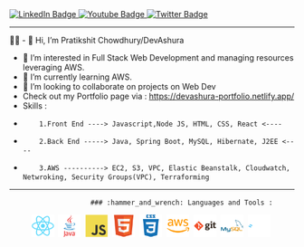 <div id="badges">
  <a href="your-linkedin-URL">
    <img src="https://img.shields.io/badge/LinkedIn-blue?style=for-the-badge&logo=linkedin&logoColor=white" alt="LinkedIn Badge"/>
  </a>
  <a href="your-youtube-URL">
    <img src="https://img.shields.io/badge/YouTube-red?style=for-the-badge&logo=youtube&logoColor=white" alt="Youtube Badge"/>
  </a>
  <a href="your-twitter-URL">
    <img src="https://img.shields.io/badge/Twitter-blue?style=for-the-badge&logo=twitter&logoColor=white" alt="Twitter Badge"/>
  </a>
</div>

----
:man_technologist: - 👋 Hi, I’m Pratikshit Chowdhury/DevAshura
- 👀 I’m interested in Full Stack Web Development and managing resources leveraging AWS.
- 🌱 I’m currently learning AWS.
- 💞️ I’m looking to collaborate on projects on Web Dev
- Check out my Portfolio page via : https://devashura-portfolio.netlify.app/
- Skills :
-         1.Front End ----> Javascript,Node JS, HTML, CSS, React <----
-         2.Back End -----> Java, Spring Boot, MySQL, Hibernate, J2EE <----
-         3.AWS ----------> EC2, S3, VPC, Elastic Beanstalk, Cloudwatch, Netwroking, Security Groups(VPC), Terraforming
<!---
akshitchowdhury/akshitchowdhury is a ✨ special ✨ repository because its `README.md` (this file) appears on your GitHub profile.
You can click the Preview link to take a look at your changes.
--->

---
                        ### :hammer_and_wrench: Languages and Tools :
<div align= "center">
<img src="https://github.com/devicons/devicon/blob/master/icons/react/react-original.svg" width="40" height="40"/>&nbsp;
<img src="https://github.com/devicons/devicon/blob/master/icons/java/java-original-wordmark.svg" width="40" height="40"/>&nbsp;
  <img src="https://github.com/devicons/devicon/blob/master/icons/javascript/javascript-original.svg" title="JavaScript" alt="JavaScript" width="40" height="40"/>&nbsp;
 <img src="https://github.com/devicons/devicon/blob/master/icons/html5/html5-original.svg" title="HTML5" alt="HTML" width="40" height="40"/>&nbsp;
   <img src="https://github.com/devicons/devicon/blob/master/icons/css3/css3-plain-wordmark.svg"  title="CSS3" alt="CSS" width="40" height="40"/>&nbsp;
     <img src="https://github.com/devicons/devicon/blob/master/icons/amazonwebservices/amazonwebservices-plain-wordmark.svg" title="AWS" alt="AWS" width="40" height="40"/>&nbsp;
     <img src="https://github.com/devicons/devicon/blob/master/icons/git/git-original-wordmark.svg" title="AWS" alt="AWS" width="40" height="40"/>&nbsp;
     <img src="https://github.com/devicons/devicon/blob/master/icons/mysql/mysql-original-wordmark.svg" title="MySQL"  alt="MySQL" width="40" height="40"/>&nbsp;
<img src="https://github.com/devicons/devicon/blob/master/icons/tailwindcss/tailwindcss-original-wordmark.svg" title="TailwindCSS"  alt="MySQL" width="40" height="40"/>&nbsp;
</div>
